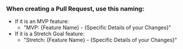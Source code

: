 ### When creating a Pull Request, use this naming:
- If it is an MVP feature:
  - "MVP: {Feature Name} - {Specific Details of your Changes}"
- If it is a Stretch Goal feature:
  - "Stretch: {Feature Name} - {Specific Details of your Changes}"